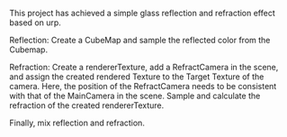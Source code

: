 This project has achieved a simple glass reflection and refraction effect based on urp.

Reflection: Create a CubeMap and sample the reflected color from the Cubemap.

Refraction: Create a rendererTexture, add a RefractCamera in the scene, and assign the created rendered Texture to the Target Texture of the camera. Here, the position of the RefractCamera needs to be consistent with that of the MainCamera in the scene. Sample and calculate the refraction of the created rendererTexture.

Finally, mix reflection and refraction.
